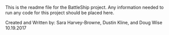 This is the readme file for the BattleShip project. Any information needed to 
run any code for this project should be placed here.

Created and Written by: Sara Harvey-Browne, Dustin Kline, and Doug Wise
10.19.2017
